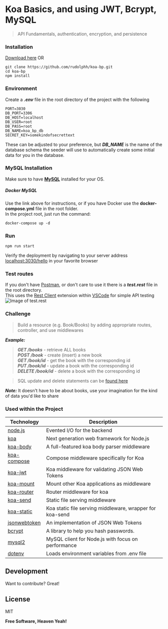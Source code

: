 # Koa Basics, and using JWT, Bcrypt, MySQL
> API Fundamentals, authentication, encryption, and persistence

### Installation
[Download here](https://github.com/rudolphh/koa-bp/archive/refs/heads/master.zip)
OR
```
git clone https://github.com/rudolphh/koa-bp.git
cd koa-bp
npm install
```
### Environment
Create a ***.env*** file in the root directory of the project with the following
```
PORT=3030
DB_PORT=3306
DB_HOST=localhost
DB_USER=root
DB_PASS=root
DB_NAME=koa_bp_db
SECRET_KEY=somekindofsecrettext
```
These can be adjusted to your preference, but ***DB_NAME*** is the name of the database schema the seeder will use to automatically create some initial data for you in the database.

### MySQL Installation
Make sure to have **[MySQL](https://dev.mysql.com/doc/mysql-installation-excerpt/8.0/en/)** installed for your OS.
##### Docker MySQL
Use the link above for instructions, or if you have Docker use the **docker-compose.yml** file in the root folder.  
In the project root, just run the command:
```
docker-compose up -d
```
### Run
```
npm run start
```
Verify the deployment by navigating to your server address [localhost:3030/hello] in your favorite browser

### Test routes
If you don't have [Postman](https://www.postman.com/downloads/), or don't care to use it there is a ***test.rest*** file in the root directory.  
This uses the [Rest Client](https://marketplace.visualstudio.com/items?itemName=humao.rest-client) extension within [VSCode](https://code.visualstudio.com/download) for simple API testing
![Image of test.rest](https://user-images.githubusercontent.com/949014/135563980-59a2d05f-2d5a-4b20-b94a-8fc4718861d1.png)

### Challenge
> Build a resource (e.g. Book/Books) by adding appropriate routes, controller, and use middlewares

***Example:***
> ***GET /books*** - retrieve ALL books  
***POST /book*** - create (insert) a new book  
***GET /book/id*** - get the book with the corresponding id  
***PUT /book/id*** - update a book with the corresponding id  
***DELETE /book/id*** - delete a book with the corresponding id

> SQL update and delete statements can be [found here](https://www.w3schools.com/sql/sql_update.asp)

***Note:*** It doesn't have to be about books, use your imagination for the kind of data you'd like to share

### Used within the Project

| Technology | Description |
| ------ | ------ |
| [node.js] | Evented I/O for the backend |
| [koa] | Next generation web framework for Node.js |
| [koa-body] | A full-featured koa body parser middleware |
| [koa-compose] | Compose middleware specifically for Koa |
| [koa-jwt] | Koa middleware for validating JSON Web Tokens |
| [koa-mount] | Mount other Koa applications as middleware |
| [koa-router] | Router middleware for koa |
| [koa-send] | Static file serving middleware |
| [koa-static] | Koa static file serving middleware, wrapper for koa-send |
| [jsonwebtoken] | An implementation of JSON Web Tokens |
| [bcrypt] | A library to help you hash passwords. |
| [mysql2] | MySQL client for Node.js with focus on performance |
| [dotenv] | Loads environment variables from .env file |

## Development

Want to contribute? Great!

## License

MIT

**Free Software, Heaven Yeah!**

[//]: # (These are reference links used in the body of this note and get stripped out when the markdown processor does its job. There is no need to format nicely because it shouldn't be seen. Thanks SO - http://stackoverflow.com/questions/4823468/store-comments-in-markdown-syntax)

   [node.js]: <http://nodejs.org>
   [koa]: <https://koajs.com>
   [koa-body]: <https://github.com/koajs/koa-body>
   [koa-compose]: <https://github.com/koajs/compose>
   [koa-jwt]: <https://github.com/koajs/jwt>
   [koa-mount]: <https://github.com/koajs/mount>
   [koa-router]: <https://github.com/ZijianHe/koa-router>
   [koa-send]: <https://github.com/koajs/send>
   [koa-static]: <https://github.com/koajs/static>
   [jsonwebtoken]: <https://www.npmjs.com/package/jsonwebtoken>
   [bcrypt]: <https://www.npmjs.com/package/bcrypt>
   [mysql2]: <https://www.npmjs.com/package/mysql2>
   [dotenv]: <https://www.npmjs.com/package/dotenv>
   [localhost:3030/hello]: <http://localhost:3030/hello>

